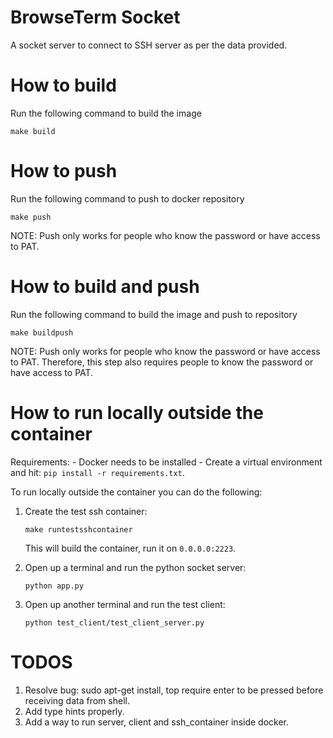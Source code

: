 # BrowseTerm Socket
A socket server to connect to SSH server as per the data provided.

# How to build
Run the following command to build the image
```
make build
```

# How to push
Run the following command to push to docker repository
```
make push
```
NOTE: Push only works for people who know the password or have access to PAT.

# How to build and push
Run the following command to build the image and push to repository
```
make buildpush
```
NOTE: Push only works for people who know the password or have access to PAT. Therefore, this step also requires people to know the password or have access to PAT.

# How to run locally outside the container
Requirements:
    - Docker needs to be installed
    - Create a virtual environment and hit: `pip install -r requirements.txt`.

To run locally outside the container you can do the following:
1. Create the test ssh container:
    ```
    make runtestsshcontainer
    ```
    This will build the container, run it on `0.0.0.0:2223`.

2. Open up a terminal and run the python socket server:
    ```
    python app.py
    ```

3. Open up another terminal and run the test client:
    ```
    python test_client/test_client_server.py
    ```

# TODOS
1. Resolve bug: sudo apt-get install, top require enter to be pressed before receiving data from shell.
2. Add type hints properly.
3. Add a way to run server, client and ssh_container inside docker.